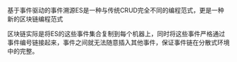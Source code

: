 基于事件驱动的事件溯源ES是一种与传统CRUD完全不同的编程范式，更是一种新的区块链编程范式

区块链实际是将ES的这些事件集合复制到每个机器上，同时将这些事件严格通过事件编号链接起来，事件之间就无法随意插入其他事件，保证事件链在分散式环境中的完整。